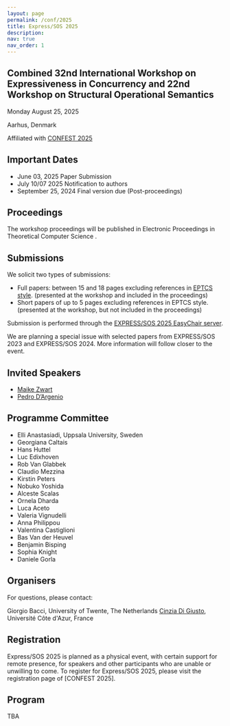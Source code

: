 ```yaml
---
layout: page
permalink: /conf/2025
title: Express/SOS 2025
description: 
nav: true
nav_order: 1
---
```


## Combined 32nd International Workshop on Expressiveness in Concurrency and 22nd Workshop on Structural Operational Semantics

Monday August 25, 2025

Aarhus, Denmark

Affiliated with [CONFEST 2025](https://conferences.au.dk/confest2025/concur)


## Important Dates
- June 03, 2025 Paper Submission
- July 10/07 2025 Notification to authors
- September 25, 2024 Final version due (Post-proceedings)

## Proceedings

The workshop proceedings will be published in Electronic Proceedings in Theoretical Computer Science .

## Submissions
We solicit two types of submissions:

- Full papers:  between 15 and 18 pages excluding references in [EPTCS style](https://info.eptcs.org/).
(presented at the workshop and included in the proceedings)
- Short papers of up to 5 pages excluding references in EPTCS style.
(presented at the workshop, but not included in the proceedings)

Submission is performed through the [EXPRESS/SOS 2025 EasyChair server]().



We are planning a special issue with selected papers from EXPRESS/SOS 2023 and EXPRESS/SOS 2024. More information will follow closer to the event.


## Invited Speakers

- [Maike Zwart](https://maaikezwart.com/)
- [Pedro D’Argenio](https://cs.famaf.unc.edu.ar/~dargenio/)



## Programme Committee
- Elli Anastasiadi, Uppsala University, Sweden
- Georgiana Caltais
- Hans Huttel
- Luc Edixhoven
- Rob Van Glabbek
- Claudio Mezzina
- Kirstin Peters
- Nobuko Yoshida
- Alceste Scalas
- Ornela Dharda
- Luca Aceto
- Valeria Vignudelli
- Anna Philippou
- Valentina Castiglioni
- Bas Van der Heuvel
- Benjamin Bisping
- Sophia Knight
- Daniele Gorla


## Organisers
For questions, please contact:

Giorgio Bacci, University of Twente, The Netherlands
[Cinzia Di Giusto](mailto), Université Côte d'Azur, France


## Registration
Express/SOS 2025 is planned as a physical event,
with certain support for remote presence, for speakers and other participants who are unable or unwilling to come.
To register for Express/SOS 2025, please visit the registration page of [CONFEST 2025].

## Program

TBA